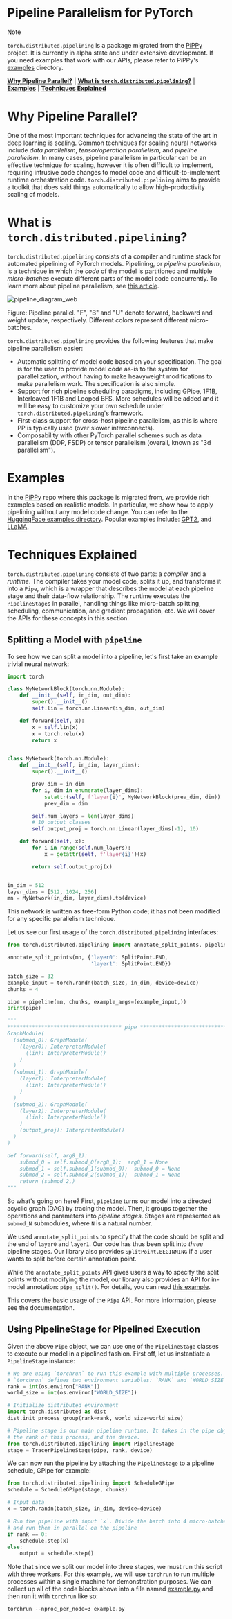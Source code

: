 # Pipeline Parallelism for PyTorch

> [!NOTE]
> `torch.distributed.pipelining` is a package migrated from the [PiPPy](https://github.com/pytorch/PiPPy) project. It is currently in alpha state and under extensive development. If you need examples that work with our APIs, please refer to PiPPy's [examples](https://github.com/pytorch/PiPPy/tree/main/examples) directory.

[**Why Pipeline Parallel?**](#why-pipeline-parallel)
| [**What is `torch.distributed.pipelining`?**](#what-is-torchdistributedpipelining)
| [**Examples**](#examples)
| [**Techniques Explained**](#techniques-explained)

# Why Pipeline Parallel?

One of the most important techniques for advancing the state of the art in deep learning is scaling. Common techniques for scaling neural networks include _data parallelism_, _tensor/operation parallelism_, and _pipeline parallelism_. In many cases, pipeline parallelism in particular can be an effective technique for scaling, however it is often difficult to implement, requiring intrusive code changes to model code and difficult-to-implement runtime orchestration code. `torch.distributed.pipelining` aims to provide a toolkit that does said things automatically to allow high-productivity scaling of models.

# What is `torch.distributed.pipelining`?

`torch.distributed.pipelining` consists of a compiler and runtime stack for automated pipelining of PyTorch models. Pipelining, or _pipeline parallelism_, is a technique in which the _code_ of the model is partitioned and multiple _micro-batches_ execute different parts of the model code concurrently. To learn more about pipeline parallelism, see [this article](https://www.deepspeed.ai/tutorials/pipeline/).

![pipeline_diagram_web](https://github.com/pytorch/PiPPy/assets/6676466/c93e2fe7-1cd4-49a2-9fd8-231ec9905e0c)

Figure: Pipeline parallel. "F", "B" and "U" denote forward, backward and weight update, respectively. Different colors represent different micro-batches.

`torch.distributed.pipelining` provides the following features that make pipeline parallelism easier:

* Automatic splitting of model code based on your specification. The goal is for the user to provide model code as-is to the system for parallelization, without having to make heavyweight modifications to make parallelism work. The specification is also simple.
* Support for rich pipeline scheduling paradigms, including GPipe, 1F1B, Interleaved 1F1B and Looped BFS. More schedules will be added and it will be easy to customize your own schedule under `torch.distributed.pipelining`'s framework.
* First-class support for cross-host pipeline parallelism, as this is where PP is typically used (over slower interconnects).
* Composability with other PyTorch parallel schemes such as data parallelism (DDP, FSDP) or tensor  parallelism (overall, known as "3d parallelism").

# Examples

In the [PiPPy](https://github.com/pytorch/PiPPy) repo where this package is migrated from, we provide rich examples based on realistic models. In particular, we show how to apply pipelining without any model code change. You can refer to the [HuggingFace examples directory](https://github.com/pytorch/PiPPy/tree/main/examples/huggingface). Popular examples include: [GPT2](https://github.com/pytorch/PiPPy/tree/main/examples/huggingface/pippy_gpt2.py), and [LLaMA](https://github.com/pytorch/PiPPy/tree/main/examples/llama).

# Techniques Explained

`torch.distributed.pipelining` consists of two parts: a _compiler_ and a _runtime_. The compiler takes your model code, splits it up, and transforms it into a `Pipe`, which is a wrapper that describes the model at each pipeline stage and their data-flow relationship. The runtime executes the `PipelineStage`s in parallel, handling things like micro-batch splitting, scheduling, communication, and gradient propagation, etc. We will cover the APIs for these concepts in this section.

## Splitting a Model with `pipeline`

To see how we can split a model into a pipeline, let's first take an example trivial neural network:

```python
import torch

class MyNetworkBlock(torch.nn.Module):
    def __init__(self, in_dim, out_dim):
        super().__init__()
        self.lin = torch.nn.Linear(in_dim, out_dim)

    def forward(self, x):
        x = self.lin(x)
        x = torch.relu(x)
        return x


class MyNetwork(torch.nn.Module):
    def __init__(self, in_dim, layer_dims):
        super().__init__()

        prev_dim = in_dim
        for i, dim in enumerate(layer_dims):
            setattr(self, f'layer{i}', MyNetworkBlock(prev_dim, dim))
            prev_dim = dim

        self.num_layers = len(layer_dims)
        # 10 output classes
        self.output_proj = torch.nn.Linear(layer_dims[-1], 10)

    def forward(self, x):
        for i in range(self.num_layers):
            x = getattr(self, f'layer{i}')(x)

        return self.output_proj(x)


in_dim = 512
layer_dims = [512, 1024, 256]
mn = MyNetwork(in_dim, layer_dims).to(device)
```

This network is written as free-form Python code; it has not been modified for any specific parallelism technique.

Let us see our first usage of the `torch.distributed.pipelining` interfaces:

```python
from torch.distributed.pipelining import annotate_split_points, pipeline, Pipe, SplitPoint

annotate_split_points(mn, {'layer0': SplitPoint.END,
                           'layer1': SplitPoint.END})

batch_size = 32
example_input = torch.randn(batch_size, in_dim, device=device)
chunks = 4

pipe = pipeline(mn, chunks, example_args=(example_input,))
print(pipe)

"""
************************************* pipe *************************************
GraphModule(
  (submod_0): GraphModule(
    (layer0): InterpreterModule(
      (lin): InterpreterModule()
    )
  )
  (submod_1): GraphModule(
    (layer1): InterpreterModule(
      (lin): InterpreterModule()
    )
  )
  (submod_2): GraphModule(
    (layer2): InterpreterModule(
      (lin): InterpreterModule()
    )
    (output_proj): InterpreterModule()
  )
)

def forward(self, arg8_1):
    submod_0 = self.submod_0(arg8_1);  arg8_1 = None
    submod_1 = self.submod_1(submod_0);  submod_0 = None
    submod_2 = self.submod_2(submod_1);  submod_1 = None
    return (submod_2,)
"""
```

So what's going on here? First, `pipeline` turns our model into a directed acyclic graph (DAG) by tracing the model. Then, it groups together the operations and parameters into _pipeline stages_. Stages are represented as `submod_N` submodules, where `N` is a natural number.

We used `annotate_split_points` to specify that the code should be split and the end of `layer0` and `layer1`. Our code has thus been split into _three_ pipeline stages. Our library also provides `SplitPoint.BEGINNING` if a user wants to split before certain annotation point.

While the `annotate_split_points` API gives users a way to specify the split points without modifying the model, our library also provides an API for in-model annotation: `pipe_split()`. For details, you can read [this example](https://github.com/pytorch/PiPPy/blob/main/test/test_pipe.py).

This covers the basic usage of the `Pipe` API. For more information, please see the documentation.

<!-- (TODO: link to docs when live) -->

## Using PipelineStage for Pipelined Execution

Given the above `Pipe` object, we can use one of the `PipelineStage` classes to execute our model in a pipelined fashion. First off, let us instantiate a `PipelineStage` instance:

```python
# We are using `torchrun` to run this example with multiple processes.
# `torchrun` defines two environment variables: `RANK` and `WORLD_SIZE`.
rank = int(os.environ["RANK"])
world_size = int(os.environ["WORLD_SIZE"])

# Initialize distributed environment
import torch.distributed as dist
dist.init_process_group(rank=rank, world_size=world_size)

# Pipeline stage is our main pipeline runtime. It takes in the pipe object,
# the rank of this process, and the device.
from torch.distributed.pipelining import PipelineStage
stage = TracerPipelineStage(pipe, rank, device)
```

We can now run the pipeline by attaching the `PipelineStage` to a pipeline schedule, GPipe for example:

```python
from torch.distributed.pipelining import ScheduleGPipe
schedule = ScheduleGPipe(stage, chunks)

# Input data
x = torch.randn(batch_size, in_dim, device=device)

# Run the pipeline with input `x`. Divide the batch into 4 micro-batches
# and run them in parallel on the pipeline
if rank == 0:
    schedule.step(x)
else:
    output = schedule.step()
```

Note that since we split our model into three stages, we must run this script with three workers. For this example, we will use `torchrun` to run multiple processes within a single machine for demonstration purposes. We can collect up all of the code blocks above into a file named [example.py](https://github.com/pytorch/PiPPy/tree/main/examples/basic) and then run it with `torchrun` like so:

```
torchrun --nproc_per_node=3 example.py
```
